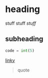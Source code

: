 # heading

stuff stuff *stuff*

## subheading

```python
code = int(5)
```

[linky](http://SHADY-RUSSIAN-SHIT.ru/)

> quote



